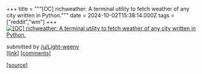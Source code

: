 +++
title = """[OC] richweather: A terminal utility to fetch weather of any city written in Python."""
date = 2024-10-02T15:38:14.000Z
tags = ["reddit","wm"]
+++
[![[OC] richweather: A terminal utility to fetch weather of any city written in Python.](https://preview.redd.it/y8folrob4dsd1.png?width=640&crop=smart&auto=webp&s=7ff103c78bb2861d9e12e03ff6db3801a9539721 "[OC] richweather: A terminal utility to fetch weather of any city written in Python.")](https://www.reddit.com/r/unixporn/comments/1fuj68z/oc_richweather_a_terminal_utility_to_fetch/)

submitted by [/u/Light-weeny](https://www.reddit.com/user/Light-weeny)  
[\[link\]](https://i.redd.it/y8folrob4dsd1.png) [\[comments\]](https://www.reddit.com/r/unixporn/comments/1fuj68z/oc_richweather_a_terminal_utility_to_fetch/)

[[source]](https://www.reddit.com/r/unixporn/comments/1fuj68z/oc_richweather_a_terminal_utility_to_fetch/)
